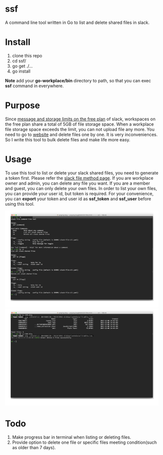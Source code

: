 # ssf
A command line tool written in Go to list and delete shared files in slack.

# Install 
1. clone this repo
2. cd ssf/
3. go get ./...
4. go install

**Note** add your **go-workplace/bin** directory to path, so that you can exec **ssf** command in everywhere.

# Purpose
Since [message and storage limits on the free plan](https://get.slack.help/hc/en-us/articles/115002422943-Message-and-storage-limits-on-the-Free-plan) of slack, workspaces on the free plan share a total of 5GB of file storage space. 
When a workplace file storage space exceeds the limit, you can not upload file any more. You need to go to [website](https://get.slack.help/hc/en-us/articles/218159688-Delete-shared-files) and delete files one by one. It is very inconveniences. So I write this tool to bulk delete files and make life more easy.

# Usage
To use this tool to list or delete your slack shared files, you need to generate a token first.
Please refer the [slack file method page](https://api.slack.com/custom-integrations/legacy-tokens).
If you are workplace owner and admin, you can delete any file you want. If you are a member and guest,
you can only delete your own files. In order to list your own files, you can provide your user id, but 
token is required. For your convenience, you can **export** your token and user id as **ssf_token** and **ssf_user**
before using this tool.

![command](/src/command1.png)
![command](/src/command2.png)

# Todo
1. Make progress bar in terminal when listing or deleting files.
2. Provide option to delete one file or specific files meeting condition(such as older than 7 days).
